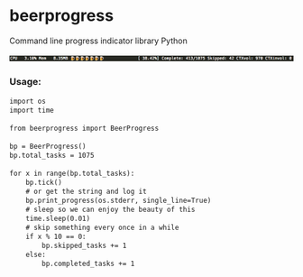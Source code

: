 # beerprogress

Command line progress indicator library Python

![alt text](https://raw.githubusercontent.com/fcvarela/beerprogress/master/shot.png "Screenshot")

### Usage:
    import os
    import time

    from beerprogress import BeerProgress

    bp = BeerProgress()
    bp.total_tasks = 1075

    for x in range(bp.total_tasks):
        bp.tick()
        # or get the string and log it
        bp.print_progress(os.stderr, single_line=True)
        # sleep so we can enjoy the beauty of this
        time.sleep(0.01)
        # skip something every once in a while
        if x % 10 == 0:
            bp.skipped_tasks += 1
        else:
            bp.completed_tasks += 1
